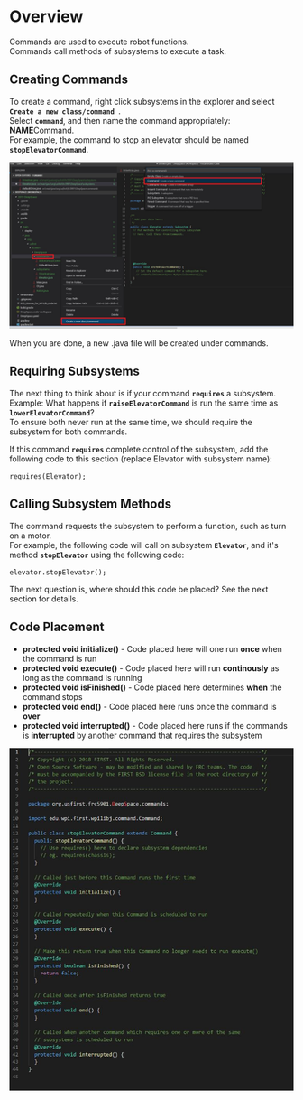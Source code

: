 # Overview
Commands are used to execute robot functions.   
Commands call methods of subsystems to execute a task.

## Creating Commands

To create a command, right click subsystems in the explorer and select **`Create a new class/command `**.   
Select  **`command`**, and then name the command appropriately: **NAME**Command.   
For example, the command to stop an elevator should be named **`stopElevatorCommand`**.
  
![](img/CreateCommand.JPG)

When you are done, a new .java file will be created under commands.

## Requiring Subsystems

The next thing to think about is if your command **`requires`** a subsystem.  
Example: What happens if **`raiseElevatorCommand`** is run the same time as **`lowerElevatorCommand`**?   
To ensure both never run at the same time, we should require the subsystem for both commands.

If this command **`requires`** complete control of the subsystem, add the following code to this section (replace Elevator with subsystem name):
```
requires(Elevator);
```

## Calling Subsystem Methods
The command requests the subsystem to perform a function, such as turn on a motor.   
For example, the following code will call on subsystem **`Elevator`**, and it's method **`stopElevator`** using the following code:

```
elevator.stopElevator();
```

The next question is, where should this code be placed? See the next section for details.

## Code Placement

* **protected void initialize()** - Code placed here will one run **once** when the command is run
* **protected void execute()** - Code placed here will run **continously** as long as the command is running
* **protected void isFinished()** - Code placed here determines **when** the command stops
* **protected void end()** - Code placed here runs once the command is **over**
* **protected void interrupted()** - Code placed here runs if the commands is **interrupted** by another command that requires the subsystem

![](img/CreatedCommand.JPG)



